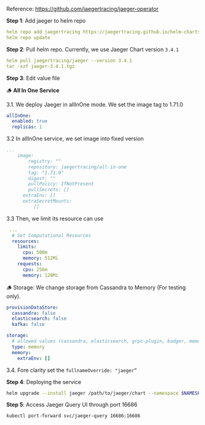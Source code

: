 Reference: https://github.com/jaegertracing/jaeger-operator

**Step 1**: Add jaeger to helm repo

```yaml
helm repo add jaegertracing https://jaegertracing.github.io/helm-charts
helm repo update
```

**Step 2**: Pull helm repo. Currently, we use Jaeger Chart version `3.4.1`

```yaml
helm pull jaegertracing/jaeger --version 3.4.1
tar -xzf jaeger-3.4.1.tgz
```

**Step 3**: Edit value file

🪵 **All In One Service**

3.1. We deploy Jaeger in allInOne mode. We set the image tag to 1.71.0

```yaml
allInOne:
  enabled: true
  replicas: 1
```

3.2 In allInOne service, we set image into fixed version

```yaml
...
	image:
	    registry: ""
	    repository: jaegertracing/all-in-one
	    tag: "1.71.0"
	    digest: ""
	    pullPolicy: IfNotPresent
	    pullSecrets: []
	  extraEnv: []
	  extraSecretMounts:
		  []
```

3.3 Then, we limit its resource can use

```yaml
 ...
  # Set Computational Resources
  resources:
    limits:
      cpu: 500m
      memory: 512Mi
    requests:
      cpu: 256m
      memory: 128Mi
```

🪵 Storage: We change storage from Cassandra to Memory (For testing only).

```yaml
provisionDataStore:
  cassandra: false
  elasticsearch: false
  kafka: false

storage:
  # allowed values (cassandra, elasticsearch, grpc-plugin, badger, memory)
  type: memory
  memory:
    extraEnv: []
```

3.4. Fore clarity set the `fullnameOverride: "jaeger”`

**Step 4**: Deploying the service

```bash
helm upgrade --install jaeger /path/to/jaeger/chart --namespace $NAMESPACE
```

**Step 5**: Access Jaeger Query UI through port 16686

```bash
kubectl port-forward svc/jaeger-query 16686:16686
```